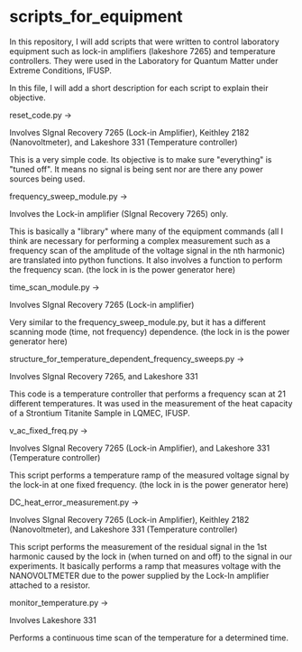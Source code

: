 # scripts_for_equipment
In this repository, I will add scripts that were written to control laboratory equipment such as lock-in amplifiers (lakeshore 7265) and temperature controllers. They were used in the Laboratory for Quantum Matter under Extreme Conditions, IFUSP.

In this file, I will add a short description for each script to explain their objective. 

reset_code.py -> 

Involves SIgnal Recovery 7265 (Lock-in Amplifier), Keithley 2182 (Nanovoltmeter), and Lakeshore 331 (Temperature controller)

This is a very simple code. Its objective is to make sure "everything" is "tuned off". It means no signal is being sent nor are there any power sources being used.

frequency_sweep_module.py ->

Involves the Lock-in amplifier (SIgnal Recovery 7265) only. 

This is basically a "library" where many of the equipment commands (all I think are necessary for performing a complex measurement such as a frequency scan of the amplitude of the voltage signal in the nth harmonic) are translated into python functions. It also involves a function to perform the frequency scan. (the lock in is the power generator here)

time_scan_module.py ->

Involves SIgnal Recovery 7265 (Lock-in amplifier)

Very similar to the frequency_sweep_module.py, but it has a different scanning mode (time, not frequency) dependence. (the lock in is the power generator here)

structure_for_temperature_dependent_frequency_sweeps.py ->

Involves SIgnal Recovery 7265, and Lakeshore 331

This code is a temperature controller that performs a frequency scan at 21 different temperatures. It was used in the measurement of the heat capacity of a Strontium Titanite Sample in LQMEC, IFUSP.

v_ac_fixed_freq.py -> 

Involves SIgnal Recovery 7265 (Lock-in Amplifier), and Lakeshore 331 (Temperature controller)

This script performs a temperature ramp of the measured voltage signal by the lock-in at one fixed frequency. (the lock in is the power generator here)

DC_heat_error_measurement.py -> 

Involves SIgnal Recovery 7265 (Lock-in Amplifier), Keithley 2182 (Nanovoltmeter), and Lakeshore 331 (Temperature controller)

This script performs the measurement of the residual signal in the 1st harmonic caused by the lock in (when turned on and off) to the signal in our experiments. It basically performs a ramp that measures voltage with the NANOVOLTMETER due to the power supplied by the Lock-In amplifier attached to a resistor. 

monitor_temperature.py -> 

Involves Lakeshore 331

Performs a continuous time scan of the temperature for a determined time.

